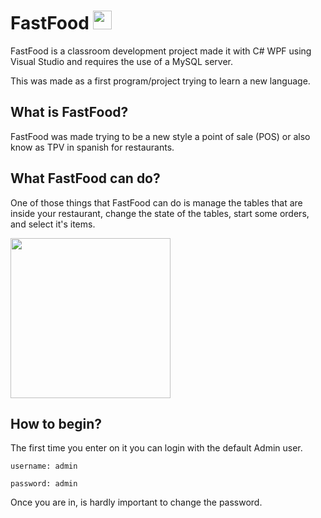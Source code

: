 # FastFood <img src="https://raw.githubusercontent.com/alexaf2000/FastFood/master/FastFood/icon.ico" width="30">

FastFood is a classroom development project made it with C# WPF using Visual Studio and requires the use of a MySQL server.

This was made as a first program/project trying to learn a new language.


## What is FastFood?

FastFood was made trying to be a new style a point of sale (POS) or also know as TPV in spanish for restaurants.

## What FastFood can do?

One of those things that FastFood can do is manage the tables that are inside your restaurant, change the state of the tables, start some orders, and select it's items.

<img src="https://i.imgur.com/9nC31sp.png" width="256">

## How to begin?

The first time you enter on it you can login with the default Admin user.

`username: admin`

`password: admin`

Once you are in, is hardly important to change the password.